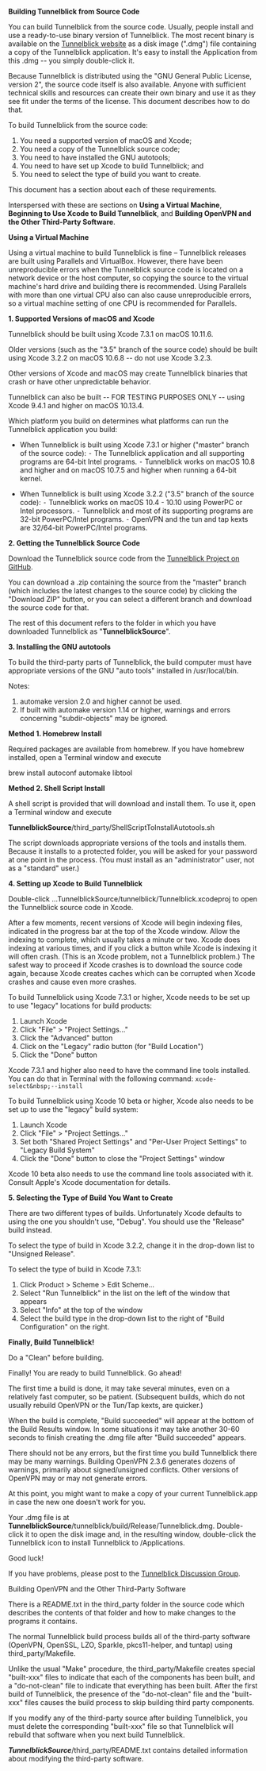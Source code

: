 **Building Tunnelblick from Source Code**

You can build Tunnelblick from the source code. Usually, people install and use a ready-to-use binary version of Tunnelblick. The most recent binary is available on the [Tunnelblick website](https://tunnelblick.net) as a disk image (".dmg") file containing a copy of the Tunnelblick application. It's easy to install the Application from this .dmg -- you simply double-click it.

Because Tunnelblick is distributed using the "GNU General Public License, version 2", the source code itself is also available. Anyone with sufficient technical skills and resources can create their own binary and use it as they see fit under the terms of the license. This document describes how to do that.

To build Tunnelblick from the source code:

 1.	You need a supported version of macOS and Xcode;
 2.	You need a copy of the Tunnelblick source code;
 3.	You need to have installed the GNU autotools;
 4.	You need to have set up Xcode to build Tunnelblick; and
 5.	You need to select the type of build you want to create.

This document has a section about each of these requirements.

Interspersed with these are sections on **Using a Virtual Machine**, **Beginning to Use Xcode to Build Tunnelblick**, and **Building OpenVPN and the Other Third-Party Software**.


**Using a Virtual Machine**

Using a virtual machine to build Tunnelblick is fine – Tunnelblick releases are built using Parallels and VirtualBox. However, there have been unreproducible errors when the Tunnelblick source code is located on a network device or the host computer, so copying the source to the virtual machine's hard drive and building there is recommended. Using Parallels with more than one virtual CPU also can also cause unreproducible errors, so a virtual machine setting of one CPU is recommended for Parallels.


**1. Supported Versions of macOS and Xcode**

Tunnelblick should be built using Xcode 7.3.1 on macOS 10.11.6.

Older versions (such as the "3.5" branch of the source code) should be built using Xcode 3.2.2 on macOS 10.6.8 -- do not use Xcode 3.2.3.

Other versions of Xcode and macOS may create Tunnelblick binaries that crash or have other unpredictable behavior.

Tunnelblick can also be built -- FOR TESTING PURPOSES ONLY -- using Xcode 9.4.1 and higher on macOS 10.13.4.

Which platform you build on determines what platforms can run the Tunnelblick application you build:

 * When Tunnelblick is built using Xcode 7.3.1 or higher ("master" branch of the source code):
   ⁃ The Tunnelblick application and all supporting programs are 64-bit Intel programs.
   ⁃ Tunnelblick works on macOS 10.8 and higher and on macOS 10.7.5 and higher when running a 64-bit kernel.

 * When Tunnelblick is built using Xcode 3.2.2 ("3.5" branch of the source code):
   ⁃ Tunnelblick works on macOS 10.4 - 10.10 using PowerPC or Intel processors.
   ⁃ Tunnelblick and most of its supporting programs are 32-bit PowerPC/Intel programs.
   ⁃ OpenVPN and the tun and tap kexts are 32/64-bit PowerPC/Intel programs.


**2. Getting the Tunnelblick Source Code**

Download the Tunnelblick source code from the [Tunnelblick Project on GitHub](https://github.com/Tunnelblick//Tunnelblick).

You can download a .zip containing the source from the "master" branch (which includes the latest changes to the source code) by clicking the "Download ZIP" button, or you can select a different branch and download the source code for that.

The rest of this document refers to the folder in which you have downloaded Tunnelblick as "**TunnelblickSource**".


**3. Installing the GNU autotools**

To build the third-party parts of Tunnelblick, the build computer must have appropriate versions of the GNU "auto tools" installed in /usr/local/bin.

Notes:
 1. automake version 2.0 and higher cannot be used.
 2. If built with automake version 1.14 or higher, warnings and errors concerning "subdir-objects" may be ignored.

  **Method 1. Homebrew Install**

  Required packages are available from homebrew. If you have homebrew installed, open a Terminal window and execute

  brew install autoconf automake libtool

  **Method 2. Shell Script Install**

  A shell script is provided that will download and install them. To use it, open a Terminal window and execute

  **TunnelblickSource**/third_party/ShellScriptToInstallAutotools.sh

  The script downloads appropriate versions of the tools and installs them. Because it installs to a protected folder, you will be asked for your password at one point in the process. (You must install as an "administrator" user, not as a "standard" user.)


**4. Setting up Xcode to Build Tunnelblick**

Double-click …TunnelblickSource/tunnelblick/Tunnelblick.xcodeproj to open the Tunnelblick source code in Xcode.

After a few moments, recent versions of Xcode will begin indexing files, indicated in the progress bar at the top of the Xcode window. Allow the indexing to complete, which usually takes a minute or two. Xcode does indexing at various times, and if you click a button while Xcode is indexing it will often crash. (This is an Xcode problem, not a Tunnelblick problem.) The safest way to proceed if Xcode crashes is to download the source code again, because Xcode creates caches which can be corrupted when Xcode crashes and cause even more crashes.

To build Tunnelblick using Xcode 7.3.1 or higher, Xcode needs to be set up to use "legacy" locations for build products:

 1. Launch Xcode
 2. Click "File" > "Project Settings..."
 3. Click the "Advanced" button
 4. Click on the "Legacy" radio button (for "Build Location")
 5. Click the "Done" button

Xcode 7.3.1 and higher also need to have the command line tools installed. You can do that in Terminal with the following command: ```xcode-select&nbsp;--install```

To build Tunnelblick using Xcode 10 beta or higher, Xcode also needs to be set up to use the "legacy" build system:

 1. Launch Xcode
 2. Click "File" > "Project Settings..."
 3. Set both "Shared Project Settings" and "Per-User Project Settings" to "Legacy Build System"
 7. Click the "Done" button to close the "Project Settings" window

Xcode 10 beta also needs to use the command line tools associated with it. Consult Apple's Xcode documentation for details.

**5. Selecting  the Type of Build You Want to Create**

There are two different types of builds. Unfortunately Xcode defaults to using the one you shouldn't use, "Debug". You should use the "Release" build instead.

To select the type of build in Xcode 3.2.2, change it in the drop-down list to "Unsigned Release".

To select the type of build in Xcode 7.3.1:
 1. Click Product > Scheme > Edit Scheme…
 2. Select "Run Tunnelblick" in the list on the left of the window that appears
 3. Select "Info" at the top of the window
 4. Select the build type in the drop-down list to the right of "Build Configuration" on the right.


**Finally, Build Tunnelblick!**

Do a "Clean" before building.

Finally! You are ready to build Tunnelblick. Go ahead!

The first time a build is done, it may take several minutes, even on a relatively fast computer, so be patient. (Subsequent builds, which do not usually rebuild OpenVPN or the Tun/Tap kexts, are quicker.)

When the build is complete, "Build succeeded" will appear at the bottom of the Build Results window. In some situations it may take another 30-60 seconds to finish creating the .dmg file after "Build succeeded" appears.

There should not be any errors, but the first time you build Tunnelblick there may be many warnings. Building OpenVPN 2.3.6 generates dozens of warnings, primarily about signed/unsigned conflicts. Other versions of OpenVPN may or may not generate errors.


At this point, you might want to make a copy of your current Tunnelblick.app in case the new one doesn't work for you.

Your .dmg file is at **TunnelblickSource**/tunnelblick/build/Release/Tunnelblick.dmg. Double-click it to open the disk image and, in the resulting window, double-click the Tunnelblick icon to install Tunnelblick to /Applications.

Good luck!

If you have problems, please post to the [Tunnelblick Discussion Group](https://groups.google.com/forum/#!forum/tunnelblick-discuss).


Building OpenVPN and the Other Third-Party Software

There is a README.txt in the third_party folder in the source code which describes the contents of that folder and how to make changes to the programs it contains.

The normal Tunnelblick build process builds all of the third-party software (OpenVPN, OpenSSL, LZO, Sparkle, pkcs11-helper, and tuntap) using third_party/Makefile.

Unlike the usual "Make" procedure, the third_party/Makefile creates special "built-xxx" files to indicate that each of the components has been built, and a "do-not-clean" file to indicate that everything has been built. After the first build of Tunnelblick, the presence of the "do-not-clean" file and the "built-xxx" files causes the build process to skip building third party components.

If you modify any of the third-party source after building Tunnelblick, you must delete the corresponding "built-xxx" file so that Tunnelblick will rebuild that software when you next build Tunnelblick.

***TunnelblickSource***/third_party/README.txt contains detailed information about modifying the third-party software.
